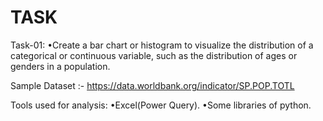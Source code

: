 # TASK
Task-01: •Create a bar chart or histogram to visualize the distribution of a categorical or continuous variable, such as the distribution of ages or genders in a population.

Sample Dataset :- https://data.worldbank.org/indicator/SP.POP.TOTL

Tools used for analysis: •Excel(Power Query). •Some libraries of python.
